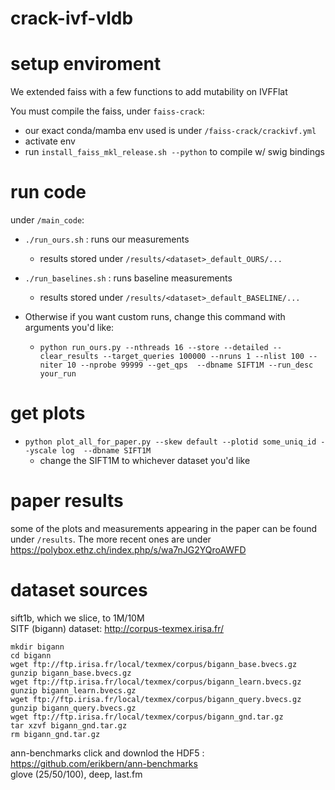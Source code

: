 # crack-ivf-vldb

# setup enviroment

We extended faiss with a few functions to add mutability on IVFFlat

You must compile the faiss, under `faiss-crack`:
- our exact conda/mamba env used is under `/faiss-crack/crackivf.yml`
- activate env
- run `install_faiss_mkl_release.sh --python` to compile w/ swig bindings

# run code

under `/main_code`:
- `./run_ours.sh` : runs our measurements
    - results stored under `/results/<dataset>_default_OURS/...`
- `./run_baselines.sh` : runs baseline measurements
    - results stored under `/results/<dataset>_default_BASELINE/...`

- Otherwise if you want custom runs, change this command with arguments you'd like:
    - `python run_ours.py --nthreads 16 --store --detailed --clear_results --target_queries 100000 --nruns 1 --nlist 100 --niter 10 --nprobe 99999 --get_qps  --dbname SIFT1M --run_desc your_run`


# get plots
- `python plot_all_for_paper.py --skew default --plotid some_uniq_id --yscale log  --dbname SIFT1M` 
    - change the SIFT1M to whichever dataset you'd like

# paper results
some of the plots and measurements appearing in the paper can be found under `/results`. The more recent ones are under https://polybox.ethz.ch/index.php/s/wa7nJG2YQroAWFD 

# dataset sources
sift1b, which we slice, to 1M/10M   
SITF (bigann) dataset: http://corpus-texmex.irisa.fr/  
```
mkdir bigann
cd bigann
wget ftp://ftp.irisa.fr/local/texmex/corpus/bigann_base.bvecs.gz
gunzip bigann_base.bvecs.gz 
wget ftp://ftp.irisa.fr/local/texmex/corpus/bigann_learn.bvecs.gz
gunzip bigann_learn.bvecs.gz
wget ftp://ftp.irisa.fr/local/texmex/corpus/bigann_query.bvecs.gz
gunzip bigann_query.bvecs.gz
wget ftp://ftp.irisa.fr/local/texmex/corpus/bigann_gnd.tar.gz
tar xzvf bigann_gnd.tar.gz
rm bigann_gnd.tar.gz
```
  
ann-benchmarks click and downlod the HDF5 : https://github.com/erikbern/ann-benchmarks  
glove (25/50/100), deep, last.fm   

